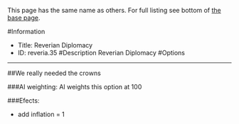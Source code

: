This page has the same name as others. For full listing see bottom of [the base page](reverian_diplomacy.md).

#Information
 - Title: Reverian Diplomacy
 - ID: reveria.35
#Description
Reverian Diplomacy
#Options

___
##We really needed the crowns

###AI weighting:
AI weights this option at 100


###Efects:<ul><li>add inflation = 1</li></ul>
